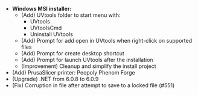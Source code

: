 - **Windows MSI installer:**
   - (Add) UVtools folder to start menu with:
      - UVtools
      - UVtoolsCmd
      - Uninstall UVtools
   - (Add) Prompt for add open in UVtools when right-click on supported files
   - (Add) Prompt for create desktop shortcut
   - (Add) Prompt for launch UVtools after the installation
   - (Improvement) Cleanup and simplify the install project
- (Add) PrusaSlicer printer: Peopoly Phenom Forge
- (Upgrade) .NET from 6.0.8 to 6.0.9
- (Fix) Corruption in file after attempt to save to a locked file (#551)

